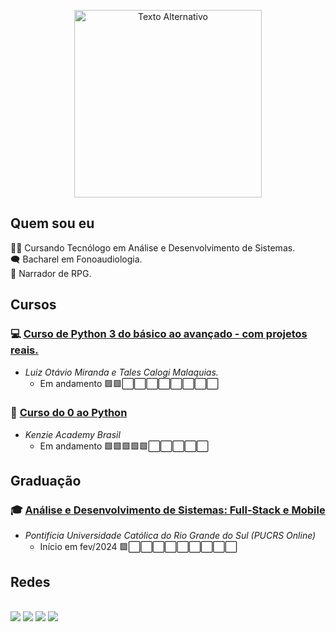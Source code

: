 <p align="center">
  <img src="https://blogger.googleusercontent.com/img/b/R29vZ2xl/AVvXsEgfkFZQHzxkn0ZEdPMyQjZhli925cbTOEPEPYJnQTCo8v1HBVfyHPv1BWPnIK9157eRAEy-1VBpLmh6NphUOZAzrYjgnRWHl-PAqK-Oa8naAugFNzlztcbf60BEJUFogS0-7ujv_vH0yYCoCFT40Xx7uHlj5SYeTAlHZnlxYkq4FHBbsA2ZyHBkaxfHmY81/s1627/Github_perfil.png" alt="Texto Alternativo" title="ArtbyKalls que fez!" width="300">
</p>


## Quem sou eu
🧑‍🎓 Cursando Tecnólogo em Análise e Desenvolvimento de Sistemas.<br>
🗨️ Bacharel em Fonoaudiologia.<br>
🎲 Narrador de RPG.<br>

## Cursos
### 💻 [Curso de Python 3 do básico ao avançado - com projetos reais.](https://www.udemy.com/course/python-3-do-zero-ao-avancado/)<br>
- _Luiz Otávio Miranda e Tales Calogi Malaquias._ 
  - Em andamento
  🟩🟩⬜⬜⬜⬜⬜⬜⬜⬜


### 🐍 [Curso do 0 ao Python](https://kenzie.com.br/)<br>
- _Kenzie Academy Brasil_
  - Em andamento
  🟩🟩🟩🟩🟩⬜⬜⬜⬜⬜

## Graduação
### 🎓 [Análise e Desenvolvimento de Sistemas: Full-Stack e Mobile](https://online.pucrs.br/graduacao/analise-desenvolvimento-sistemas-full-stack-mobile#checkout)<br>
- _Pontifícia Universidade Católica do Rio Grande do Sul (PUCRS Online)_ 
  - Início em fev/2024 </div>
  🟩⬜⬜⬜⬜⬜⬜⬜⬜⬜

## Redes
<br>
<a href="https://linkedin.com/in/arthurzkrause">
<img src="https://img.shields.io/badge/-LinkedIn-0077B5?style=flat&logo=Linkedin&logoColor=white"/></a>
<a href="https://www.instagram.com/arthurzkrause/">
<img src="https://img.shields.io/badge/-Instagram-E4405F?style=flat&logo=instagram&logoColor=white"/></a>
<a href="https://www.youtube.com/@poabynight">
<img src="https://img.shields.io/badge/Youtube-red?style=flat&logo=Youtube&logoColor=white&color=red"/></a>
<a href="https://wa.me/message/UHU6AHOZKOC2I1">
<img src="https://img.shields.io/badge/Whatasapp-darkgreen?logo=whatsapp&logoColor=white"/></a>
